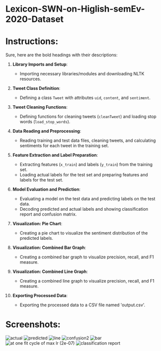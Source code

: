 # Lexicon-SWN-on-Higlish-semEv-2020-Dataset

# Instructions:
Sure, here are the bold headings with their descriptions:

1. **Library Imports and Setup**:
   - Importing necessary libraries/modules and downloading NLTK resources.

2. **Tweet Class Definition**:
   - Defining a class `Tweet` with attributes `uid`, `content`, and `sentiment`.

3. **Tweet Cleaning Functions**:
   - Defining functions for cleaning tweets (`cleanTweet`) and loading stop words (`load_stop_words`).

4. **Data Reading and Preprocessing**:
   - Reading training and test data files, cleaning tweets, and calculating sentiments for each tweet in the training set.

5. **Feature Extraction and Label Preparation**:
   - Extracting features (`x_train`) and labels (`y_train`) from the training set.
   - Loading actual labels for the test set and preparing features and labels for the test set.

6. **Model Evaluation and Prediction**:
   - Evaluating a model on the test data and predicting labels on the test data.
   - Decoding predicted and actual labels and showing classification report and confusion matrix.

7. **Visualization: Pie Chart**:
   - Creating a pie chart to visualize the sentiment distribution of the predicted labels.

8. **Visualization: Combined Bar Graph**:
   - Creating a combined bar graph to visualize precision, recall, and F1 measure.

9. **Visualization: Combined Line Graph**:
   - Creating a combined line graph to visualize precision, recall, and F1 measure.

10. **Exporting Processed Data**:
    - Exporting the processed data to a CSV file named 'output.csv'.
   

# Screenshots:
![actual](https://github.com/ArsalMirza007/Lexicon-SWN-on-Higlish-semEv-2020-Dataset/assets/121928372/869b78f9-6ad1-44d3-9a7c-a2e46335d3ff)
![predicted](https://github.com/ArsalMirza007/Lexicon-SWN-on-Higlish-semEv-2020-Dataset/assets/121928372/da2335c6-b0a1-456b-b014-a6c4a59e65fc)
![line](https://github.com/ArsalMirza007/Lexicon-SWN-on-Higlish-semEv-2020-Dataset/assets/121928372/a1e0f556-4b1d-4b15-ac0d-ce88e1b6dcbb)
![confusion2](https://github.com/ArsalMirza007/Lexicon-SWN-on-Higlish-semEv-2020-Dataset/assets/121928372/2f0202b9-bee0-4d1b-9011-ed9a41c9d5f2)
![bar](https://github.com/ArsalMirza007/Lexicon-SWN-on-Higlish-semEv-2020-Dataset/assets/121928372/aaafb96f-9576-4725-aaf4-da26cefeb6b2)
![at one fit cycle of max lr (2e-07)](https://github.com/ArsalMirza007/Lexicon-SWN-on-Higlish-semEv-2020-Dataset/assets/121928372/fda93210-fd6c-467c-91b0-6ba7efcaa482)
![classification report](https://github.com/ArsalMirza007/Lexicon-SWN-on-Higlish-semEv-2020-Dataset/assets/121928372/c0485295-69a4-42ba-b8a5-3dcecc1cf0e9)
